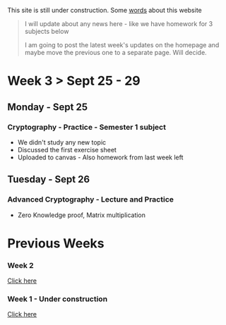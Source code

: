 This site is still under construction. Some <ins>[words](./about.html)</ins> about this website

> I will update about any news here - like we have homework for 3 subjects below
>
> I am going to post the latest week's updates on the homepage and maybe move the previous one to a separate page. Will decide.

# Week 3 > Sept 25 - 29

## Monday - Sept 25

### Cryptography - Practice - Semester 1 subject

*  We didn't study any new topic
*  Discussed the first exercise sheet
*  Uploaded to canvas - Also homework from last week left

## Tuesday - Sept 26

### Advanced Cryptography - Lecture and Practice

*  Zero Knowledge proof, Matrix multiplication

# Previous Weeks

### Week 2 

<ins>[Click here](./week_2.html)</ins>

### Week 1 - Under construction

<ins>[Click here](./week_1.html)</ins>
